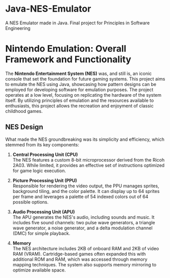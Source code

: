# Java-NES-Emulator
A NES Emulator made in Java. Final project for Principles in Software Engineering

# Nintendo Emulation: Overall Framework and Functionality

The **Nintendo Entertainment System (NES)** was, and still is, an iconic console that set the foundation for future gaming systems. This project aims to emulate the NES using Java, showcasing how pattern designs can be employed for developing software for emulation purposes. The project operates at a low level, focusing on replicating the hardware of the system itself. By utilizing principles of emulation and the resources available to enthusiasts, this project allows the recreation and enjoyment of classic childhood games.

## NES Design

What made the NES groundbreaking was its simplicity and efficiency, which stemmed from its key components:

1. **Central Processing Unit (CPU)**  
   The NES features a custom 8-bit microprocessor derived from the Ricoh 2A03. While limited, it provides an effective set of instructions optimized for game logic execution.

2. **Picture Processing Unit (PPU)**  
   Responsible for rendering the video output, the PPU manages sprites, background tiling, and the color palette. It can display up to 64 sprites per frame and leverages a palette of 54 indexed colors out of 64 possible options.

3. **Audio Processing Unit (APU)**  
   The APU generates the NES's audio, including sounds and music. It includes five sound channels: two pulse wave generators, a triangle wave generator, a noise generator, and a delta modulation channel (DMC) for simple playback.

4. **Memory**  
   The NES architecture includes 2KB of onboard RAM and 2KB of video RAM (VRAM). Cartridge-based games often expanded this with additional ROM and RAM, which was accessed through memory mapping techniques. The system also supports memory mirroring to optimize available space.
